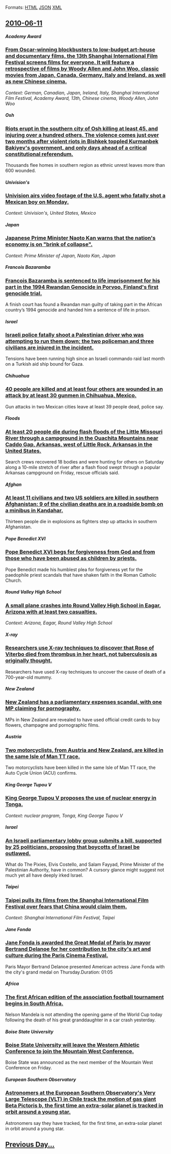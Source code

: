 
Formats: [HTML](2010/06/11/index.html)  [JSON](2010/06/11/index.json)  [XML](2010/06/11/index.xml)  

## [2010-06-11](/news/2010/06/11/index.md)

##### Academy Award
### [From Oscar-winning blockbusters to low-budget art-house and documentary films, the 13th Shanghai International Film Festival screens films for everyone. It will feature a retrospective of films by Woody Allen and John Woo, classic movies from Japan, Canada, Germany, Italy and Ireland, as well as new Chinese cinema. ](/news/2010/06/11/from-oscar-winning-blockbusters-to-low-budget-art-house-and-documentary-films-the-13th-shanghai-international-film-festival-screens-films-f.md)
_Context: German, Canadian, Japan, Ireland, Italy, Shanghai International Film Festival, Academy Award, 13th, Chinese cinema, Woody Allen, John Woo_

##### Osh
### [Riots erupt in the southern city of Osh killing at least 45, and injuring over a hundred others. The violence comes just over two months after violent riots in Bishkek toppled Kurmanbek Bakiyev's government, and only days ahead of a critical constitutional referendum. ](/news/2010/06/11/riots-erupt-in-the-southern-city-of-osh-killing-at-least-45-and-injuring-over-a-hundred-others-the-violence-comes-just-over-two-months-aft.md)
Thousands flee homes in southern region as ethnic unrest leaves more than 600 wounded.

##### Univision's
### [Univision airs video footage of the U.S. agent who fatally shot a Mexican boy on Monday. ](/news/2010/06/11/univision-airs-video-footage-of-the-u-s-agent-who-fatally-shot-a-mexican-boy-on-monday.md)
_Context: Univision's, United States, Mexico_

##### Japan
### [Japanese Prime Minister Naoto Kan warns that the nation's economy is on "brink of collapse". ](/news/2010/06/11/japanese-prime-minister-naoto-kan-warns-that-the-nation-s-economy-is-on-brink-of-collapse.md)
_Context: Prime Minister of Japan, Naoto Kan, Japan_

##### Francois Bazaramba
### [Francois Bazaramba is sentenced to life imprisonment for his part in the 1994 Rwandan Genocide in Porvoo, Finland's first genocide trial. ](/news/2010/06/11/franassois-bazaramba-is-sentenced-to-life-imprisonment-for-his-part-in-the-1994-rwandan-genocide-in-porvoo-finland-s-first-genocide-trial.md)
A finish court has found a Rwandan man guilty of taking part in the African country’s 1994 genocide and handed him a sentence of life in prison. 

##### Israel
### [Israeli police fatally shoot a Palestinian driver who was attempting to run them down; the two policeman and three civilians are injured in the incident. ](/news/2010/06/11/israeli-police-fatally-shoot-a-palestinian-driver-who-was-attempting-to-run-them-down-the-two-policeman-and-three-civilians-are-injured-in.md)
Tensions have been running high since an Israeli commando raid last month on a Turkish aid ship bound for Gaza.

##### Chihuahua
### [40 people are killed and at least four others are wounded in an attack by at least 30 gunmen in Chihuahua, Mexico. ](/news/2010/06/11/40-people-are-killed-and-at-least-four-others-are-wounded-in-an-attack-by-at-least-30-gunmen-in-chihuahua-mexico.md)
Gun attacks in two Mexican cities leave at least 39 people dead, police say.

##### Floods
### [At least 20 people die during flash floods of the Little Missouri River through a campground in the Ouachita Mountains near Caddo Gap, Arkansas, west of Little Rock, Arkansas in the United States. ](/news/2010/06/11/at-least-20-people-die-during-flash-floods-of-the-little-missouri-river-through-a-campground-in-the-ouachita-mountains-near-caddo-gap-arkan.md)
Search crews recovered 18 bodies and were hunting for others on Saturday along a 10-mile stretch of river after a flash flood swept through a popular Arkansas campground on Friday, rescue officials said.

##### Afghan
### [At least 11 civilians and two US soldiers are killed in southern Afghanistan: 9 of the civilian deaths are in a roadside bomb on a minibus in Kandahar. ](/news/2010/06/11/at-least-11-civilians-and-two-us-soldiers-are-killed-in-southern-afghanistan-9-of-the-civilian-deaths-are-in-a-roadside-bomb-on-a-minibus-i.md)
Thirteen people die in explosions as fighters step up attacks in southern Afghanistan.

##### Pope Benedict XVI
### [Pope Benedict XVI begs for forgiveness from God and from those who have been abused as children by priests. ](/news/2010/06/11/pope-benedict-xvi-begs-for-forgiveness-from-god-and-from-those-who-have-been-abused-as-children-by-priests.md)
Pope Benedict made his humblest plea for forgiveness yet for the paedophile priest scandals that have shaken faith in the Roman Catholic Church.

##### Round Valley High School
### [A small plane crashes into Round Valley High School in Eagar, Arizona with at least two casualties. ](/news/2010/06/11/a-small-plane-crashes-into-round-valley-high-school-in-eagar-arizona-with-at-least-two-casualties.md)
_Context: Arizona, Eagar, Round Valley High School_

##### X-ray
### [Researchers use X-ray techniques to discover that Rose of Viterbo died from thrombus in her heart, not tuberculosis as originally thought. ](/news/2010/06/11/researchers-use-x-ray-techniques-to-discover-that-rose-of-viterbo-died-from-thrombus-in-her-heart-not-tuberculosis-as-originally-thought.md)
Researchers have used X-ray techniques to uncover the cause of death of a 700-year-old mummy.

##### New Zealand
### [New Zealand has a parliamentary expenses scandal, with one MP claiming for pornography. ](/news/2010/06/11/new-zealand-has-a-parliamentary-expenses-scandal-with-one-mp-claiming-for-pornography.md)
MPs in New Zealand are revealed to have used official credit cards to buy flowers, champagne and pornographic films.

##### Austria
### [Two motorcyclists, from Austria and New Zealand, are killed in the same Isle of Man TT race. ](/news/2010/06/11/two-motorcyclists-from-austria-and-new-zealand-are-killed-in-the-same-isle-of-man-tt-race.md)
Two motorcyclists have been killed in the same Isle of Man TT race, the Auto Cycle Union (ACU) confirms.

##### King George Tupou V
### [King George Tupou V proposes the use of nuclear energy in Tonga. ](/news/2010/06/11/king-george-tupou-v-proposes-the-use-of-nuclear-energy-in-tonga.md)
_Context: nuclear program, Tonga, King George Tupou V_

##### Israel
### [An Israeli parliamentary lobby group submits a bill, supported by 25 politicians, proposing that boycotts of Israel be outlawed. ](/news/2010/06/11/an-israeli-parliamentary-lobby-group-submits-a-bill-supported-by-25-politicians-proposing-that-boycotts-of-israel-be-outlawed.md)
What do The Pixies, Elvis Costello, and Salam Fayyad, Prime Minister of the Palestinian Authority, have in common? A cursory glance might suggest not much yet all have deeply irked Israel.

##### Taipei
### [Taipei pulls its films from the Shanghai International Film Festival over fears that China would claim them. ](/news/2010/06/11/taipei-pulls-its-films-from-the-shanghai-international-film-festival-over-fears-that-china-would-claim-them.md)
_Context: Shanghai International Film Festival, Taipei_

##### Jane Fonda
### [Jane Fonda is awarded the Great Medal of Paris by mayor Bertrand Delanoe for her contribution to the city's art and culture during the Paris Cinema Festival. ](/news/2010/06/11/jane-fonda-is-awarded-the-great-medal-of-paris-by-mayor-bertrand-delanoa-for-her-contribution-to-the-city-s-art-and-culture-during-the-pari.md)
Paris Mayor Bertrand Delanoe presented American actress Jane Fonda with the city&#39;s grand medal on Thursday.Duration: 01:05

##### Africa
### [The first African edition of the association football tournament begins in South Africa. ](/news/2010/06/11/the-first-african-edition-of-the-association-football-tournament-begins-in-south-africa.md)
Nelson Mandela is not attending the opening game of the World Cup today following the death of his great granddaughter in a car crash yesterday.

##### Boise State University
### [Boise State University will leave the Western Athletic Conference to join the Mountain West Conference. ](/news/2010/06/11/boise-state-university-will-leave-the-western-athletic-conference-to-join-the-mountain-west-conference.md)
Boise State was announced as the next member of the Mountain West Conference on Friday.

##### European Southern Observatory
### [Astronomers at the European Southern Observatory's Very Large Telescope (VLT) in Chile track the motion of gas giant Beta Pictoris b, the first time an extra-solar planet is tracked in orbit around a young star. ](/news/2010/06/11/astronomers-at-the-european-southern-observatory-s-very-large-telescope-vlt-in-chile-track-the-motion-of-gas-giant-beta-pictoris-b-the-fi.md)
Astronomers say they have tracked, for the first time, an extra-solar planet in orbit around a young star.

## [Previous Day...](/news/2010/06/10/index.md)

